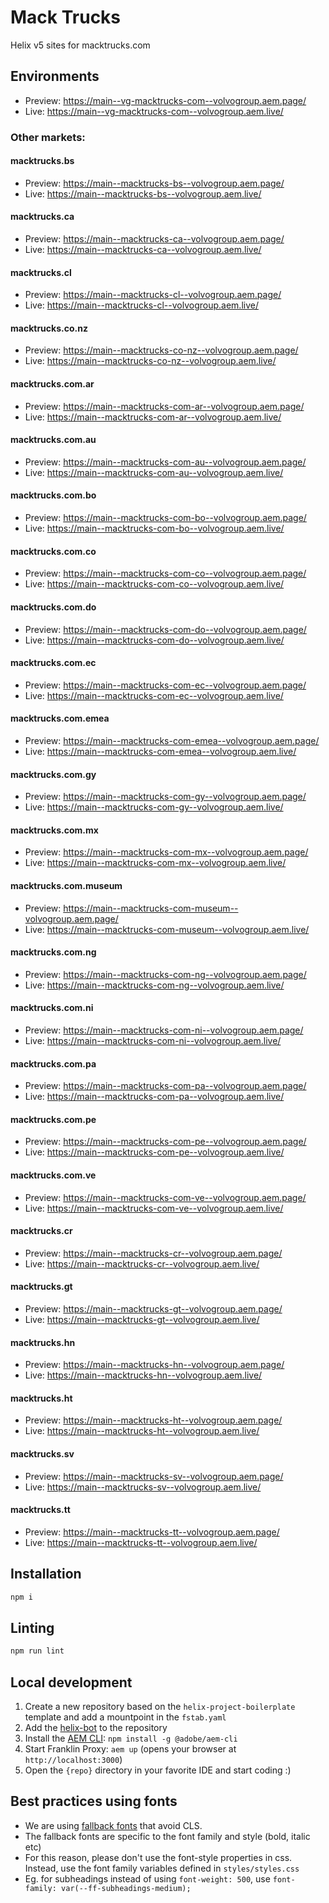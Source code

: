 # Mack Trucks
Helix v5 sites for macktrucks.com

## Environments
- Preview: https://main--vg-macktrucks-com--volvogroup.aem.page/
- Live: https://main--vg-macktrucks-com--volvogroup.aem.live/

### Other markets:

#### macktrucks.bs
- Preview: https://main--macktrucks-bs--volvogroup.aem.page/
- Live: https://main--macktrucks-bs--volvogroup.aem.live/

#### macktrucks.ca
- Preview: https://main--macktrucks-ca--volvogroup.aem.page/
- Live: https://main--macktrucks-ca--volvogroup.aem.live/

#### macktrucks.cl
- Preview: https://main--macktrucks-cl--volvogroup.aem.page/
- Live: https://main--macktrucks-cl--volvogroup.aem.live/

#### macktrucks.co.nz
- Preview: https://main--macktrucks-co-nz--volvogroup.aem.page/
- Live: https://main--macktrucks-co-nz--volvogroup.aem.live/

#### macktrucks.com.ar
- Preview: https://main--macktrucks-com-ar--volvogroup.aem.page/
- Live: https://main--macktrucks-com-ar--volvogroup.aem.live/

#### macktrucks.com.au
- Preview: https://main--macktrucks-com-au--volvogroup.aem.page/
- Live: https://main--macktrucks-com-au--volvogroup.aem.live/

#### macktrucks.com.bo
- Preview: https://main--macktrucks-com-bo--volvogroup.aem.page/
- Live: https://main--macktrucks-com-bo--volvogroup.aem.live/

#### macktrucks.com.co
- Preview: https://main--macktrucks-com-co--volvogroup.aem.page/
- Live: https://main--macktrucks-com-co--volvogroup.aem.live/

#### macktrucks.com.do
- Preview: https://main--macktrucks-com-do--volvogroup.aem.page/
- Live: https://main--macktrucks-com-do--volvogroup.aem.live/

#### macktrucks.com.ec
- Preview: https://main--macktrucks-com-ec--volvogroup.aem.page/
- Live: https://main--macktrucks-com-ec--volvogroup.aem.live/

#### macktrucks.com.emea
- Preview: https://main--macktrucks-com-emea--volvogroup.aem.page/
- Live: https://main--macktrucks-com-emea--volvogroup.aem.live/

#### macktrucks.com.gy
- Preview: https://main--macktrucks-com-gy--volvogroup.aem.page/
- Live: https://main--macktrucks-com-gy--volvogroup.aem.live/

#### macktrucks.com.mx
- Preview: https://main--macktrucks-com-mx--volvogroup.aem.page/
- Live: https://main--macktrucks-com-mx--volvogroup.aem.live/

#### macktrucks.com.museum
- Preview: https://main--macktrucks-com-museum--volvogroup.aem.page/
- Live: https://main--macktrucks-com-museum--volvogroup.aem.live/

#### macktrucks.com.ng
- Preview: https://main--macktrucks-com-ng--volvogroup.aem.page/
- Live: https://main--macktrucks-com-ng--volvogroup.aem.live/

#### macktrucks.com.ni
- Preview: https://main--macktrucks-com-ni--volvogroup.aem.page/
- Live: https://main--macktrucks-com-ni--volvogroup.aem.live/

#### macktrucks.com.pa
- Preview: https://main--macktrucks-com-pa--volvogroup.aem.page/
- Live: https://main--macktrucks-com-pa--volvogroup.aem.live/

#### macktrucks.com.pe
- Preview: https://main--macktrucks-com-pe--volvogroup.aem.page/
- Live: https://main--macktrucks-com-pe--volvogroup.aem.live/

#### macktrucks.com.ve
- Preview: https://main--macktrucks-com-ve--volvogroup.aem.page/
- Live: https://main--macktrucks-com-ve--volvogroup.aem.live/

#### macktrucks.cr
- Preview: https://main--macktrucks-cr--volvogroup.aem.page/
- Live: https://main--macktrucks-cr--volvogroup.aem.live/

#### macktrucks.gt
- Preview: https://main--macktrucks-gt--volvogroup.aem.page/
- Live: https://main--macktrucks-gt--volvogroup.aem.live/

#### macktrucks.hn
- Preview: https://main--macktrucks-hn--volvogroup.aem.page/
- Live: https://main--macktrucks-hn--volvogroup.aem.live/

#### macktrucks.ht
- Preview: https://main--macktrucks-ht--volvogroup.aem.page/
- Live: https://main--macktrucks-ht--volvogroup.aem.live/

#### macktrucks.sv
- Preview: https://main--macktrucks-sv--volvogroup.aem.page/
- Live: https://main--macktrucks-sv--volvogroup.aem.live/

#### macktrucks.tt
- Preview: https://main--macktrucks-tt--volvogroup.aem.page/
- Live: https://main--macktrucks-tt--volvogroup.aem.live/

## Installation

```sh
npm i
```

## Linting

```sh
npm run lint
```

## Local development

1. Create a new repository based on the `helix-project-boilerplate` template and add a mountpoint in the `fstab.yaml`
1. Add the [helix-bot](https://github.com/apps/helix-bot) to the repository
1. Install the [AEM CLI](https://github.com/adobe/helix-cli): `npm install -g @adobe/aem-cli`
1. Start Franklin Proxy: `aem up` (opens your browser at `http://localhost:3000`)
1. Open the `{repo}` directory in your favorite IDE and start coding :)

## Best practices using fonts

* We are using [fallback fonts](https://github.com/pixel-point/fontpie) that avoid CLS.
* The fallback fonts are specific to the font family and style (bold, italic etc)
* For this reason, please don't use the font-style properties in css. Instead, use the font family variables defined in `styles/styles.css`
* Eg. for subheadings instead of using `font-weight: 500`, use `font-family: var(--ff-subheadings-medium);`


